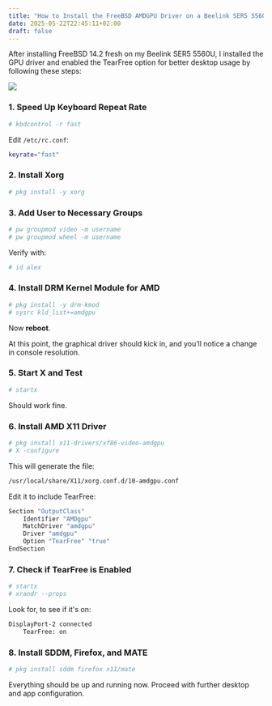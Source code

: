 ```yaml
---
title: "How to Install the FreeBSD AMDGPU Driver on a Beelink SER5 5560U"
date: 2025-05-22T22:45:11+02:00
draft: false
---
```


After installing FreeBSD 14.2 fresh on my Beelink SER5 5560U, I installed the GPU driver and enabled the TearFree option for better desktop usage by following these steps:

![](./Beelink-SER5-5560u.webp)

### 1. Speed Up Keyboard Repeat Rate

```sh
# kbdcontrol -r fast
```

Edit `/etc/rc.conf`:

```sh
keyrate="fast"
```


### 2. Install Xorg

```sh
# pkg install -y xorg
```


### 3. Add User to Necessary Groups

```sh
# pw groupmod video -m username
# pw groupmod wheel -m username
```

Verify with:

```sh
# id alex
```


### 4. Install DRM Kernel Module for AMD

```sh
# pkg install -y drm-kmod
# sysrc kld_list+=amdgpu
```

Now **reboot**.

At this point, the graphical driver should kick in, and you’ll notice a change in console resolution.


### 5. Start X and Test

```sh
# startx
```

Should work fine.


### 6. Install AMD X11 Driver

```sh
# pkg install x11-drivers/xf86-video-amdgpu
# X -configure
```

This will generate the file:

```sh
/usr/local/share/X11/xorg.conf.d/10-amdgpu.conf
```

Edit it to include TearFree:

```sh
Section "OutputClass"
    Identifier "AMDgpu"
    MatchDriver "amdgpu"
    Driver "amdgpu"
    Option "TearFree" "true"
EndSection
```


### 7. Check if TearFree is Enabled

```sh
# startx
# xrandr --props
```

Look for, to see if it's on:

```sh
DisplayPort-2 connected
    TearFree: on
```


### 8. Install SDDM, Firefox, and MATE

```sh
# pkg install sddm firefox x11/mate
```

Everything should be up and running now. Proceed with further desktop and app configuration.

